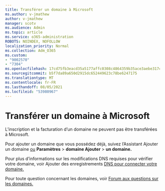 ```yaml
---
title: Transférer un domaine à Microsoft
ms.author: v-jmathew
author: v-jmathew
manager: scotv
ms.audience: Admin
ms.topic: article
ms.service: o365-administration
ROBOTS: NOINDEX, NOFOLLOW
localization_priority: Normal
ms.collection: Adm_O365
ms.custom:
- "9002570"
- "7304"
ms.openlocfilehash: 17cd75fb3eacd35a5177affc0308c4864359b35ace3aebe317c0c126092b6bba
ms.sourcegitcommit: b5f7da89a650d2915dc652449623c78be6247175
ms.translationtype: MT
ms.contentlocale: fr-FR
ms.lasthandoff: 08/05/2021
ms.locfileid: "53980967"
---
```

# <a name="transfer-a-domain-to-microsoft"></a>Transférer un domaine à Microsoft

L’inscription et la facturation d’un domaine ne peuvent pas être transférées à Microsoft.

Pour ajouter un domaine que vous possédez déjà, suivez l’Assistant Ajouter un domaine [ou](https://admin.microsoft.com/Adminportal/Domains/Wizard) **Paramètres**  >  **domaine Ajouter**  >  **un domaine.**

Pour plus d’informations sur les modifications DNS requises pour vérifier votre domaine, voir Ajouter des enregistrements [DNS pour connecter votre domaine.](https://docs.microsoft.com/microsoft-365/admin/get-help-with-domains/create-dns-records-at-any-dns-hosting-provider)

Pour toute question concernant les domaines, voir [Forum aux questions sur les domaines.](https://docs.microsoft.com/microsoft-365/admin/setup/domains-faq)
